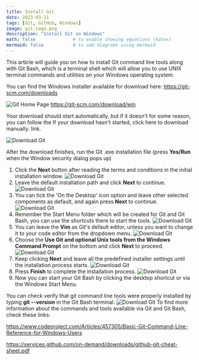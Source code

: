 ```yaml
---
title: Install Git
date: 2023-03-11
tags: [Git, GitHub, Windows]
image: git-logo.png
description: "Install Git on Windows"
math: false              # to enable showing equations (katex)
mermaid: false           # to add diagrams using mermaid
---
```


This article will guide you on how to install Git command line tools along with Git Bash, which is a terminal shell which will allow you to use UNIX terminal commands and utilities on your Windows operating system.

You can find the Windows installer available for download here: https://git-scm.com/downloads

![Git Home Page](git-win-000.png)
https://git-scm.com/download/win

Your download should start automatically, but if it doesn't for some reason, you can follow the If your download hasn't started, click here to download manually. link.

![Download Git](git-win-001.png)

After the download finishes, run the Git .exe installation file (press **Yes/Run** when the Window security dialog pops up)

1) Click the **Next** button after reading the terms and conditions in the initial installation window.
![Download Git](git-win-010.png)
2) Leave the default installation path and click **Next** to continue.
![Download Git](git-win-020.png)
3) You can tick the 'On the Desktop' icon option and leave other selected components as default, and again press **Next** to continue.
![Download Git](git-win-030.png)
4) Remember the Start Menu folder which will be created for Git and Git Bash, you can use the shortcuts there to start the tools.
![Download Git](git-win-040.png)
5) You can leave the **Vim** as Git's default editor, unless you want to change it to your code editor from the dropdown menu.
![Download Git](git-win-050.png)
6) Choose the **Use Git and optional Unix tools from the Windows Command Prompt** on the bottom and click **Next** to proceed.
![Download Git](git-win-060.png)
7) Keep clicking **Next** and leave all the predefined installer settings until the installation process starts.
![Download Git](git-win-070.png)
8) Press **Finish** to complete the installation process.
![Download Git](git-win-080.png)
9) Now you can start your Git Bash by clicking the desktop shortcut or via the Windows Start Menu.

You can check verify that git command line tools were properly installed by typing **git --version** in the Git Bash terminal.
![Download Git](git-win-090.png)
To find more information about the commands and tools available via Git and Git Bash, check these links:

https://www.codeproject.com/Articles/457305/Basic-Git-Command-Line-Reference-for-Windows-Users

https://services.github.com/on-demand/downloads/github-git-cheat-sheet.pdf